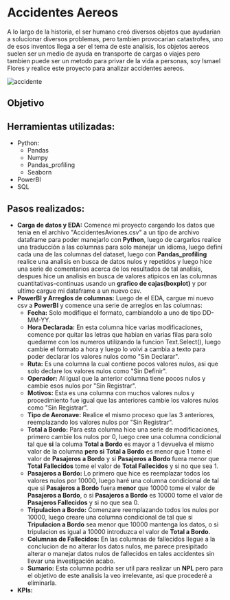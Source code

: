 # Accidentes Aereos
A lo largo de la historia, el ser humano creó diversos objetos que ayudarian a solucionar diversos problemas, pero tambien provocarian catastrofes, uno de esos inventos llega a ser el tema de este analisis, los objetos aereos suelen ser un medio de ayuda en transporte de cargas o viajes pero tambien puede ser un metodo para privar de la vida a personas, soy Ismael Flores y realice este proyecto para analizar accidentes aereos.

![accidente](https://www.publico.es/psicologia-y-mente/wp-content/uploads/2023/05/transport-1024x683.jpg)

## Objetivo

## Herramientas utilizadas:
- Python:
  - Pandas
  - Numpy
  - Pandas_profiling
  - Seaborn
- PowerBI
- SQL

## Pasos realizados:
- **Carga de datos y EDA:** Comence mi proyecto cargando los datos que tenia en el archivo "AccidentesAviones.csv" a un tipo de archivo dataframe para poder manejarlo con **Python**, luego de cargarlos realice una traducción a las columnas para solo manejar un idioma, luego definí cada una de las columnas del dataset, luego con **Pandas_profiling** realice una analisis en busca de datos nulos y repetidos y luego hice una serie de comentarios acerca de los resultados de tal analisis, despues hice un analisis en busca de valores atipicos en las columnas cuantitativas-continuas usando un **grafico de cajas(boxplot)** y por ultimo cargue mi dataframe a un nuevo csv.
- **PowerBI y Arreglos de columnas:** Luego de el EDA, cargue mi nuevo csv a **PowerBI** y comence una serie de arreglos en las columnas:
  - **Fecha:** Solo modifique el formato, cambiandolo a uno de tipo DD-MM-YY.
  - **Hora Declarada:** En esta columna hice varias modificaciones, comence por quitar las letras que habian en varias filas para solo quedarme con los numeros utilizando la funcion Text.Select(), luego cambie el formato a hora y luego lo volvi a cambia a texto para poder declarar los valores nulos como "Sin Declarar".
  - **Ruta:** Es una columna la cual contiene pocos valores nulos, asi que solo declare los valores nulos como "Sin Definir".
  - **Operador:** Al igual que la anterior columna tiene pocos nulos  y cambie esos nulos por "Sin Registrar".
  - **Motivos:** Esta es una columna con muchos valores nulos y procedimiento fue igual que las anteriores cambie los valores nulos como "Sin Registrar".
  - **Tipo de Aeronave:** Realice el mismo proceso que las 3 anteriores, reemplazando los valores nulos por "Sin Registrar".
  - **Total a Bordo:** Para esta columna hice una serie de modificaciones, primero cambie los nulos por 0, luego cree una columna condicional tal que **si** la columa **Total a Bordo** es mayor a 1 devuelva el mismo valor de la columna **pero si** **Total a Bordo** es menor que 1 tome el valor de **Pasajeros a Bordo** y si **Pasajeros a Bordo** fuera menor que **Total Fallecidos** tome el valor de **Total Fallecidos** y si no que sea 1.
  - **Pasajeros a Bordo:** Lo primero que hice es reemplazar todos los valores nulos por 10000, luego haré una columna condicional de tal que si **Pasajeros a Bordo** fuera **menor** que 10000 tome el valor de **Pasajeros a Bordo**, o si **Pasajeros a Bordo** es 10000 tome el valor de **Pasajeros Fallecidos** y si no que sea 0.
  - **Tripulacion a Bordo:** Comenzare reemplazando todos los nulos por 10000, luego creare una columna condicional de tal que si **Tripulacion a Bordo** sea menor que 10000 mantenga los datos, o si tripulacion es igual a 10000 introduzca el valor de **Total a Bordo**.
  - **Columnas de Fallecidos:** En las columnas de fallecidos llegue a la conclucion de no alterar los datos nulos, me parece presipitado alterar o manejar datos nulos de fallecidos en tales accidentes sin llevar una investigación acabo.
  - **Sumario:** Esta columna podria ser util para realizar un **NPL** pero para el objetivo de este analisis la veo irrelevante, asi que procederé a eliminarla.
- **KPIs:**
